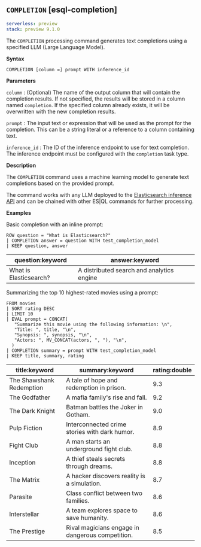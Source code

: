 ## `COMPLETION` [esql-completion]

```yaml {applies_to}
serverless: preview
stack: preview 9.1.0
```

The `COMPLETION` processing command generates text completions using a specified LLM (Large Language Model).

**Syntax**

```esql
COMPLETION [column =] prompt WITH inference_id
```

**Parameters**

`column`
:   (Optional) The name of the output column that will contain the completion results.
    If not specified, the results will be stored in a column named `completion`.
    If the specified column already exists, it will be overwritten with the new completion results.

`prompt`
:   The input text or expression that will be used as the prompt for the completion.
    This can be a string literal or a reference to a column containing text.

`inference_id`
:   The ID of the inference endpoint to use for text completion.
    The inference endpoint must be configured with the `completion` task type.

**Description**

The `COMPLETION` command uses a machine learning model to generate text completions based on the provided prompt.

The command works with any LLM deployed to
the [Elasticsearch inference API](https://www.elastic.co/docs/api/doc/elasticsearch/operation/operation-inference-put)
and can be chained with other ES|QL commands for further processing.

**Examples**

Basic completion with an inline prompt:

```esql
ROW question = "What is Elasticsearch?"
| COMPLETION answer = question WITH test_completion_model
| KEEP question, answer
```

| question:keyword | answer:keyword |
| --- | --- |
| What is Elasticsearch? | A distributed search and analytics engine |


Summarizing the top 10 highest-rated movies using a prompt:

```esql
FROM movies
| SORT rating DESC
| LIMIT 10
| EVAL prompt = CONCAT(
   "Summarize this movie using the following information: \n",
   "Title: ", title, "\n",
   "Synopsis: ", synopsis, "\n",
   "Actors: ", MV_CONCAT(actors, ", "), "\n",
  )
| COMPLETION summary = prompt WITH test_completion_model
| KEEP title, summary, rating
```


| title:keyword | summary:keyword | rating:double |
| --- | --- | --- |
| The Shawshank Redemption | A tale of hope and redemption in prison. | 9.3 |
| The Godfather | A mafia family's rise and fall. | 9.2 |
| The Dark Knight | Batman battles the Joker in Gotham. | 9.0 |
| Pulp Fiction | Interconnected crime stories with dark humor. | 8.9 |
| Fight Club | A man starts an underground fight club. | 8.8 |
| Inception | A thief steals secrets through dreams. | 8.8 |
| The Matrix | A hacker discovers reality is a simulation. | 8.7 |
| Parasite | Class conflict between two families. | 8.6 |
| Interstellar | A team explores space to save humanity. | 8.6 |
| The Prestige | Rival magicians engage in dangerous competition. | 8.5 |

